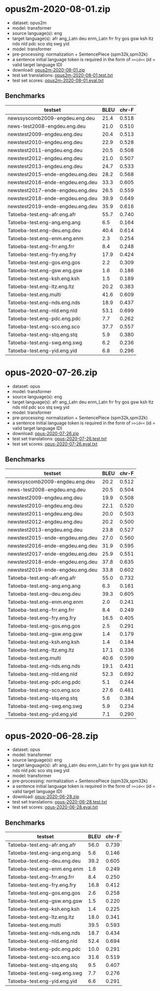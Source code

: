 # opus2m-2020-08-01.zip

* dataset: opus2m
* model: transformer
* source language(s): eng
* target language(s): afr ang_Latn deu enm_Latn frr fry gos gsw ksh ltz nds nld pdc sco stq swg yid
* model: transformer
* pre-processing: normalization + SentencePiece (spm32k,spm32k)
* a sentence initial language token is required in the form of `>>id<<` (id = valid target language ID)
* download: [opus2m-2020-08-01.zip](https://object.pouta.csc.fi/Tatoeba-MT-models/eng-gmw/opus2m-2020-08-01.zip)
* test set translations: [opus2m-2020-08-01.test.txt](https://object.pouta.csc.fi/Tatoeba-MT-models/eng-gmw/opus2m-2020-08-01.test.txt)
* test set scores: [opus2m-2020-08-01.eval.txt](https://object.pouta.csc.fi/Tatoeba-MT-models/eng-gmw/opus2m-2020-08-01.eval.txt)

## Benchmarks

| testset               | BLEU  | chr-F |
|-----------------------|-------|-------|
| newssyscomb2009-engdeu.eng.deu 	| 21.4 	| 0.518 |
| news-test2008-engdeu.eng.deu 	| 21.0 	| 0.510 |
| newstest2009-engdeu.eng.deu 	| 20.4 	| 0.513 |
| newstest2010-engdeu.eng.deu 	| 22.9 	| 0.528 |
| newstest2011-engdeu.eng.deu 	| 20.5 	| 0.508 |
| newstest2012-engdeu.eng.deu 	| 21.0 	| 0.507 |
| newstest2013-engdeu.eng.deu 	| 24.7 	| 0.533 |
| newstest2015-ende-engdeu.eng.deu 	| 28.2 	| 0.568 |
| newstest2016-ende-engdeu.eng.deu 	| 33.3 	| 0.605 |
| newstest2017-ende-engdeu.eng.deu 	| 26.5 	| 0.559 |
| newstest2018-ende-engdeu.eng.deu 	| 39.9 	| 0.649 |
| newstest2019-ende-engdeu.eng.deu 	| 35.9 	| 0.616 |
| Tatoeba-test.eng-afr.eng.afr 	| 55.7 	| 0.740 |
| Tatoeba-test.eng-ang.eng.ang 	| 6.5 	| 0.164 |
| Tatoeba-test.eng-deu.eng.deu 	| 40.4 	| 0.614 |
| Tatoeba-test.eng-enm.eng.enm 	| 2.3 	| 0.254 |
| Tatoeba-test.eng-frr.eng.frr 	| 8.4 	| 0.248 |
| Tatoeba-test.eng-fry.eng.fry 	| 17.9 	| 0.424 |
| Tatoeba-test.eng-gos.eng.gos 	| 2.2 	| 0.309 |
| Tatoeba-test.eng-gsw.eng.gsw 	| 1.6 	| 0.186 |
| Tatoeba-test.eng-ksh.eng.ksh 	| 1.5 	| 0.189 |
| Tatoeba-test.eng-ltz.eng.ltz 	| 20.2 	| 0.383 |
| Tatoeba-test.eng.multi 	| 41.6 	| 0.609 |
| Tatoeba-test.eng-nds.eng.nds 	| 18.9 	| 0.437 |
| Tatoeba-test.eng-nld.eng.nld 	| 53.1 	| 0.699 |
| Tatoeba-test.eng-pdc.eng.pdc 	| 7.7 	| 0.262 |
| Tatoeba-test.eng-sco.eng.sco 	| 37.7 	| 0.557 |
| Tatoeba-test.eng-stq.eng.stq 	| 5.9 	| 0.380 |
| Tatoeba-test.eng-swg.eng.swg 	| 6.2 	| 0.236 |
| Tatoeba-test.eng-yid.eng.yid 	| 6.8 	| 0.296 |

# opus-2020-07-26.zip

* dataset: opus
* model: transformer
* source language(s): eng
* target language(s): afr ang_Latn deu enm_Latn frr fry gos gsw ksh ltz nds nld pdc sco stq swg yid
* model: transformer
* pre-processing: normalization + SentencePiece (spm32k,spm32k)
* a sentence initial language token is required in the form of `>>id<<` (id = valid target language ID)
* download: [opus-2020-07-26.zip](https://object.pouta.csc.fi/Tatoeba-MT-models/eng-gmw/opus-2020-07-26.zip)
* test set translations: [opus-2020-07-26.test.txt](https://object.pouta.csc.fi/Tatoeba-MT-models/eng-gmw/opus-2020-07-26.test.txt)
* test set scores: [opus-2020-07-26.eval.txt](https://object.pouta.csc.fi/Tatoeba-MT-models/eng-gmw/opus-2020-07-26.eval.txt)

## Benchmarks

| testset               | BLEU  | chr-F |
|-----------------------|-------|-------|
| newssyscomb2009-engdeu.eng.deu 	| 20.2 	| 0.512 |
| news-test2008-engdeu.eng.deu 	| 20.5 	| 0.504 |
| newstest2009-engdeu.eng.deu 	| 19.9 	| 0.508 |
| newstest2010-engdeu.eng.deu 	| 22.1 	| 0.520 |
| newstest2011-engdeu.eng.deu 	| 20.0 	| 0.503 |
| newstest2012-engdeu.eng.deu 	| 20.2 	| 0.500 |
| newstest2013-engdeu.eng.deu 	| 23.8 	| 0.527 |
| newstest2015-ende-engdeu.eng.deu 	| 27.0 	| 0.560 |
| newstest2016-ende-engdeu.eng.deu 	| 31.9 	| 0.595 |
| newstest2017-ende-engdeu.eng.deu 	| 25.9 	| 0.551 |
| newstest2018-ende-engdeu.eng.deu 	| 37.8 	| 0.635 |
| newstest2019-ende-engdeu.eng.deu 	| 33.8 	| 0.602 |
| Tatoeba-test.eng-afr.eng.afr 	| 55.0 	| 0.732 |
| Tatoeba-test.eng-ang.eng.ang 	| 6.3 	| 0.161 |
| Tatoeba-test.eng-deu.eng.deu 	| 39.3 	| 0.605 |
| Tatoeba-test.eng-enm.eng.enm 	| 2.0 	| 0.241 |
| Tatoeba-test.eng-frr.eng.frr 	| 8.4 	| 0.249 |
| Tatoeba-test.eng-fry.eng.fry 	| 16.5 	| 0.405 |
| Tatoeba-test.eng-gos.eng.gos 	| 2.5 	| 0.291 |
| Tatoeba-test.eng-gsw.eng.gsw 	| 1.4 	| 0.179 |
| Tatoeba-test.eng-ksh.eng.ksh 	| 1.4 	| 0.184 |
| Tatoeba-test.eng-ltz.eng.ltz 	| 17.1 	| 0.336 |
| Tatoeba-test.eng.multi 	| 40.6 	| 0.599 |
| Tatoeba-test.eng-nds.eng.nds 	| 19.1 	| 0.431 |
| Tatoeba-test.eng-nld.eng.nld 	| 52.3 	| 0.692 |
| Tatoeba-test.eng-pdc.eng.pdc 	| 5.1 	| 0.244 |
| Tatoeba-test.eng-sco.eng.sco 	| 27.6 	| 0.481 |
| Tatoeba-test.eng-stq.eng.stq 	| 5.6 	| 0.384 |
| Tatoeba-test.eng-swg.eng.swg 	| 5.9 	| 0.234 |
| Tatoeba-test.eng-yid.eng.yid 	| 7.1 	| 0.290 |

# opus-2020-06-28.zip

* dataset: opus
* model: transformer
* source language(s): eng
* target language(s): afr ang_Latn deu enm_Latn frr fry gos gsw ksh ltz nds nld pdc sco stq swg yid
* model: transformer
* pre-processing: normalization + SentencePiece (spm32k,spm32k)
* a sentence initial language token is required in the form of `>>id<<` (id = valid target language ID)
* download: [opus-2020-06-28.zip](https://object.pouta.csc.fi/Tatoeba-MT-models/eng-gmw/opus-2020-06-28.zip)
* test set translations: [opus-2020-06-28.test.txt](https://object.pouta.csc.fi/Tatoeba-MT-models/eng-gmw/opus-2020-06-28.test.txt)
* test set scores: [opus-2020-06-28.eval.txt](https://object.pouta.csc.fi/Tatoeba-MT-models/eng-gmw/opus-2020-06-28.eval.txt)

## Benchmarks

| testset               | BLEU  | chr-F |
|-----------------------|-------|-------|
| Tatoeba-test.eng-afr.eng.afr 	| 56.0 	| 0.739 |
| Tatoeba-test.eng-ang.eng.ang 	| 5.6 	| 0.146 |
| Tatoeba-test.eng-deu.eng.deu 	| 39.2 	| 0.605 |
| Tatoeba-test.eng-enm.eng.enm 	| 1.8 	| 0.249 |
| Tatoeba-test.eng-frr.eng.frr 	| 8.4 	| 0.250 |
| Tatoeba-test.eng-fry.eng.fry 	| 16.8 	| 0.412 |
| Tatoeba-test.eng-gos.eng.gos 	| 2.6 	| 0.258 |
| Tatoeba-test.eng-gsw.eng.gsw 	| 1.5 	| 0.220 |
| Tatoeba-test.eng-ksh.eng.ksh 	| 1.4 	| 0.225 |
| Tatoeba-test.eng-ltz.eng.ltz 	| 18.0 	| 0.341 |
| Tatoeba-test.eng.multi 	| 39.5 	| 0.593 |
| Tatoeba-test.eng-nds.eng.nds 	| 18.7 	| 0.434 |
| Tatoeba-test.eng-nld.eng.nld 	| 52.4 	| 0.694 |
| Tatoeba-test.eng-pdc.eng.pdc 	| 10.0 	| 0.291 |
| Tatoeba-test.eng-sco.eng.sco 	| 31.6 	| 0.519 |
| Tatoeba-test.eng-stq.eng.stq 	| 9.5 	| 0.407 |
| Tatoeba-test.eng-swg.eng.swg 	| 7.7 	| 0.276 |
| Tatoeba-test.eng-yid.eng.yid 	| 6.6 	| 0.291 |

